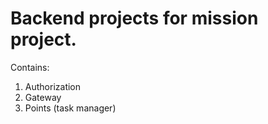 # Backend projects for mission project.
Contains:
1) Authorization
2) Gateway
3) Points (task manager)
